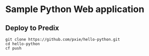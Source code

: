 Sample Python Web application
=============================

Deploy to Predix
-----------------------
```
git clone https://github.com/pxie/hello-python.git
cd hello-python
cf push
```
